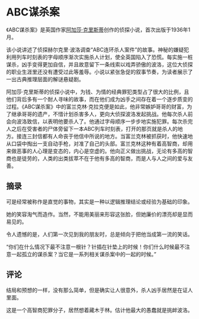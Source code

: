# ABC谋杀案

《ABC谋杀案》是英国作家[阿加莎·克里斯蒂](https://baike.baidu.com/item/阿加莎·克里斯蒂/977941?fromModule=lemma_inlink)创作的侦探小说，首次出版于1936年1月。

该小说讲述了侦探赫尔克里·波洛调查“ABC连环杀人案件”的故事。神秘的嫌疑犯利用列车时刻表的字母顺序渐次实施杀人计划，使全英国陷入了恐慌。每实施一桩谋杀，凶手变得更加自信，并且故意留下一条线索以戏弄骄傲的波洛，这位大侦探的职业生涯里还没有遭受过此等羞辱。小说以紧张急促的叙事节奏，为读者展示了一出古典推理层面的解谜悬疑剧。

阿加莎·克里斯蒂的侦探小说中，为钱、为情的经典罪犯类型占了很大的比例，且他们背后多有一个耐人寻味的故事，而在他们成为凶手之间存在着一个逐步质变的过程。《ABC谋杀案》中的富兰克林·克拉克便是如此，他非常嫉妒哥哥的财富，为了继承哥哥的遗产，不惜计划杀害多人，更向大侦探波洛发起挑战。他每次杀人前会向波洛致信，以表明他要杀人了。他通过字母顺序一步步地实施犯罪。每次杀完人之后在受害者的尸体旁留下一本ABC列车时刻表，打开的那页就是杀人的地方。接连三封信都有人命丧于他信中所说的地方。当富兰克林被抓获时，他快速地从口袋中掏出一支自动手枪，对准了自己的头部。富兰克林这种有着高智商，却用来做恶事的人心理是变态的，内心是空虚的。他向正义做出挑战，无论有多高的智商也是徒劳的，人类的出类拔萃不在于他有多高的智商，而是人与人之间的爱与友善。

## 摘录

可是经常被称作是直觉的事物，其实是一种以逻辑推理结论或经验为基础的印象。

她的笑容淘气而造作。当然，不能用美丽来形容这张脸，但她廉价的漂亮却是显而易见的。

令人遗憾的是，人们第一次见到我的朋友时，总是倾向于把他当成第一流的笑话。

“你们在什么情况下最不注意一根针？针插在针垫上的时候！你们什么时候最不注意一起孤立的谋杀案？当它是一系列相关谋杀案中的一起的时候。”





## 评论

结局和预想的一样，没有那么简单，但是确实让人很意外，杀人凶手居然是在证人里面。

这是一个高智商犯罪分子，居然想着藏木于林。估计他最大的愚蠢就是挑衅波洛。

